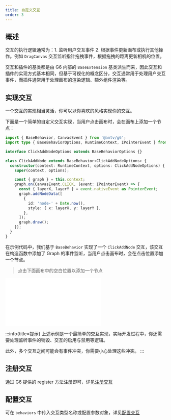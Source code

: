 ```yaml
---
title: 自定义交互
order: 3
---
```


## 概述

交互的执行逻辑通常为：1. 监听用户交互事件 2. 根据事件更新画布或执行其他操作。例如 `DragCanvas` 交互监听指针拖拽事件，根据拖拽的距离更新相机的位置。

交互和插件的基类都是由 G6 内部的 `BaseExtension` 基类派生而来，因此交互和插件的实现方式基本相同，但基于可视化的概念区分，交互通常用于处理用户交互事件，而插件通常用于处理画布的渲染逻辑、额外组件渲染等。

## 实现交互

一个交互的实现相当灵活，你可以以你喜欢的风格实现你的交互。

下面是一个简单的自定义交互实现，当用户点击画布时，会在画布上添加一个节点：

```typescript
import { BaseBehavior, CanvasEvent } from '@antv/g6';
import type { BaseBehaviorOptions, RuntimeContext, IPointerEvent } from '@antv/g6';

interface ClickAddNodeOptions extends BaseBehaviorOptions {}

class ClickAddNode extends BaseBehavior<ClickAddNodeOptions> {
  constructor(context: RuntimeContext, options: ClickAddNodeOptions) {
    super(context, options);

    const { graph } = this.context;
    graph.on(CanvasEvent.CLICK, (event: IPointerEvent) => {
      const { layerX, layerY } = event.nativeEvent as PointerEvent;
      graph.addNodeData([
        {
          id: 'node-' + Date.now(),
          style: { x: layerX, y: layerY },
        },
      ]);
      graph.draw();
    });
  }
}
```

在示例代码中，我们基于 `BaseBehavior` 实现了一个 `ClickAddNode` 交互，该交互在构造函数中添加了 Graph 的事件监听，当用户点击画布时，会在点击位置添加一个节点。

> 点击下面画布中的空白位置以添加一个节点

<embed src="@/common/manual/custom-extension/behavior/implement-behaviors.md"></embed>

:::info{title=提示}
上述示例是一个最简单的交互实现，实际开发过程中，你还需要处理监听事件的销毁、交互的启用与禁用等逻辑。

此外，多个交互之间可能会有事件冲突，你需要小心处理这些冲突。
:::

## 注册交互

通过 G6 提供的 register 方法注册即可，详见[注册交互](/manual/behavior/overview#注册交互)

## 配置交互

可在 `behaviors` 中传入交互类型名称或配置参数对象，详见[配置交互](/manual/behavior/overview#配置交互)

